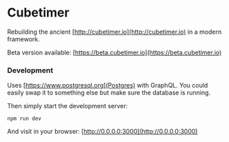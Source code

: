 # Cubetimer

Rebuilding the ancient [http://cubetimer.io](http://cubetimer.io) in a modern framework.

Beta version available: [https://beta.cubetimer.io](https://beta.cubetimer.io)

### Development

Uses [https://www.postgresql.org](Postgres) with GraphQL.
You could easily swap it to something else but make sure the database is running.

Then simply start the development server:

`npm run dev`

And visit in your browser: [http://0.0.0.0:3000](http://0.0.0.0:3000)
